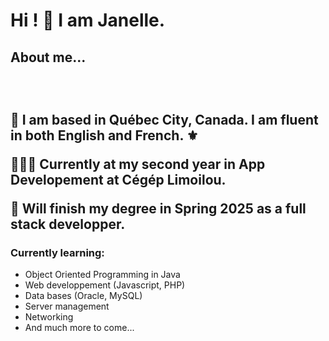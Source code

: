 <h1> Hi ! 👀 I am Janelle. </h1>

<h2> About me...<h2>
</br>
  
<p> 📍  I am based in Québec City, Canada. I am fluent in both English and French. ⚜ </p>
<p> 👩🏻‍💻 Currently at my second year in  <bold>App Developement</bold> at Cégép Limoilou.  </p>
<p> 📅 Will finish my degree in Spring 2025 as a full stack developper. </p>

<h3> Currently learning:</h3>
<ul>
  <li> Object Oriented Programming in Java </li>
  <li> Web developpement (Javascript, PHP)</li>
  <li> Data bases (Oracle, MySQL) </li>
  <li> Server management</li>
  <li> Networking </li>
  <li> And much more to come...</li>
</ul>
